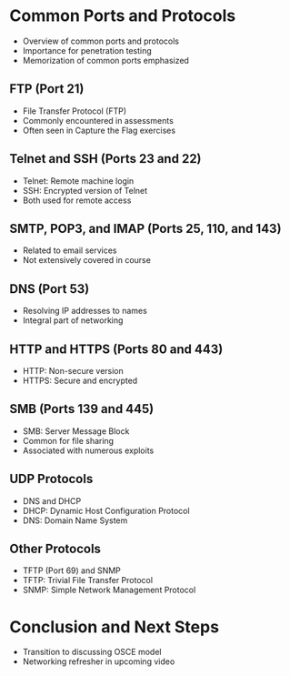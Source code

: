 # Common Ports and Protocols

- Overview of common ports and protocols
- Importance for penetration testing
- Memorization of common ports emphasized

## FTP (Port 21)

- File Transfer Protocol (FTP)
- Commonly encountered in assessments
- Often seen in Capture the Flag exercises

## Telnet and SSH (Ports 23 and 22)

- Telnet: Remote machine login
- SSH: Encrypted version of Telnet
- Both used for remote access

## SMTP, POP3, and IMAP (Ports 25, 110, and 143)

- Related to email services
- Not extensively covered in course

## DNS (Port 53)

- Resolving IP addresses to names
- Integral part of networking

## HTTP and HTTPS (Ports 80 and 443)

- HTTP: Non-secure version
- HTTPS: Secure and encrypted

## SMB (Ports 139 and 445)

- SMB: Server Message Block
- Common for file sharing
- Associated with numerous exploits

## UDP Protocols

- DNS and DHCP
- DHCP: Dynamic Host Configuration Protocol
- DNS: Domain Name System

## Other Protocols

- TFTP (Port 69) and SNMP
- TFTP: Trivial File Transfer Protocol
- SNMP: Simple Network Management Protocol

# Conclusion and Next Steps

- Transition to discussing OSCE model
- Networking refresher in upcoming video
